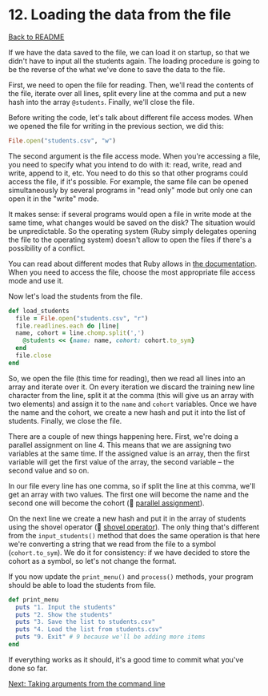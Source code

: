 # 12. Loading the data from the file

[Back to README](README.md)

If we have the data saved to the file, we can load it on startup, so that we didn't have to input all the students again. The loading procedure is going to be the reverse of the what we've done to save the data to the file.

First, we need to open the file for reading. Then, we'll read the contents of the file, iterate over all lines, split every line at the comma and put a new hash into the array `@students`. Finally, we'll close the file.

Before writing the code, let's talk about different file access modes. When we opened the file for writing in the previous section, we did this:

````ruby
File.open("students.csv", "w")
````

The second argument is the file access mode. When you're accessing a file, you need to specify what you intend to do with it: read, write, read and write, append to it, etc. You need to do this so that other programs could access the file, if it's possible. For example, the same file can be opened simultaneously by several programs in "read only" mode but only one can open it in the "write" mode.

It makes sense: if several programs would open a file in write mode at the same time, what changes would be saved on the disk? The situation would be unpredictable. So the operating system (Ruby simply delegates opening the file to the operating system) doesn't allow to open the files if there's a possibility of a conflict.

You can read about different modes that Ruby allows in [the documentation](http://www.ruby-doc.org/core-2.0.0/IO.html#method-c-new-label-IO+Open+Mode). When you need to access the file, choose the most appropriate file access mode and use it.

Now let's load the students from the file.

````ruby
def load_students
  file = File.open("students.csv", "r")
  file.readlines.each do |line|
  name, cohort = line.chomp.split(',')
    @students << {name: name, cohort: cohort.to_sym}
  end
  file.close
end
````

So, we open the file (this time for reading), then we read all lines into an array and iterate over it. On every iteration we discard the training new line character from the line, split it at the comma (this will give us an array with two elements) and assign it to the `name` and `cohort` variables. Once we have the name and the cohort, we create a new hash and put it into the list of students. Finally, we close the file.

There are a couple of new things happening here. First, we're doing a parallel assignment on line 4. This means that we are assigning two variables at the same time. If the assigned value is an array, then the first variable will get the first value of the array, the second variable – the second value and so on.

In our file every line has one comma, so if split the line at this comma, we'll get an array with two values. The first one will become the name and the second one will become the cohort (:pill: [parallel assignment](https://github.com/makersacademy/pre_course/blob/master/pills/parallel_assignment.md)).

On the next line we create a new hash and put it in the array of students using the shovel operator (:pill: [shovel operator](https://github.com/makersacademy/pre_course/blob/master/pills/shovel_operator.md)). The only thing that's different from the `input_students()` method that does the same operation is that here we're converting a string that we read from the file to a symbol (`cohort.to_sym`). We do it for consistency: if we have decided to store the cohort as a symbol, so let's not change the format.

If you now update the `print_menu()` and `process()` methods, your program should be able to load the students from file.

````ruby
def print_menu
  puts "1. Input the students"
  puts "2. Show the students"
  puts "3. Save the list to students.csv"
  puts "4. Load the list from students.csv"
  puts "9. Exit" # 9 because we'll be adding more items  
end
````

If everything works as it should, it's a good time to commit what you've done so far.

[Next: Taking arguments from the command line](13_taking_arguments_command_line.md)
